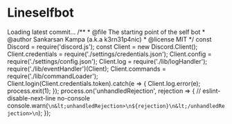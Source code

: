 # Lineselfbot
Loading latest commit… /**  * @file The starting point of the self bot  * @author Sankarsan Kampa (a.k.a k3rn31p4nic)  * @license MIT  */  const Discord = require('discord.js'); const Client = new Discord.Client();  Client.credentials = require('./settings/credentials.json'); Client.config = require('./settings/config.json'); Client.log = require('./lib/logHandler'); require('./lib/eventHandler')(Client); Client.commands = require('./lib/commandLoader');  Client.login(Client.credentials.token).catch(e => {   Client.log.error(e);   process.exit(1); });  process.on('unhandledRejection', rejection => {   // eslint-disable-next-line no-console   console.warn(`\n&lt;unhandledRejection>\n${rejection}\n&lt;/unhandledRejection>\n`); });
